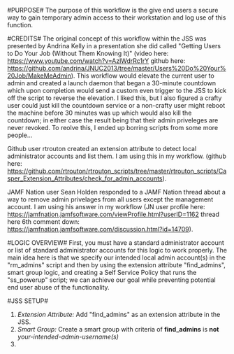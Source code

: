#PURPOSE#
The purpose of this workflow is the give end users a secure way to gain temporary admin access to their workstation and log use of this function.

#CREDITS#
The original concept of this workflow within the JSS was presented by Andrina Kelly in a presentation she did called "Getting Users to Do Your Job (Without Them Knowing It)" (video here: https://www.youtube.com/watch?v=AzlWdrRc1rY github here: https://github.com/andrina/JNUC2013/tree/master/Users%20Do%20Your%20Job/MakeMeAdmin). This workflow would elevate the current user to admin and created a launch daemon that began a 30-minute countdown which upon completion would send a custom even trigger to the JSS to kick off the script to reverse the elevation. I liked this, but I also figured a crafty user could just kill the countdown service or a non-crafty user might reboot the machine before 30 minutes was up which would also kill the countdown; in either case the result being that their admin priveleges are never revoked. To reolve this, I ended up borring scripts from some more people...

Github user rtrouton created an extension attribute to detect local administrator accounts and list them. I am using this in my workflow. (github here: https://github.com/rtrouton/rtrouton_scripts/tree/master/rtrouton_scripts/Casper_Extension_Attributes/check_for_admin_accounts).

JAMF Nation user Sean Holden responded to a JAMF Nation thread about a way to remove admin privelages from all users except the management account. I am using his answer in my workflow (JN user profile here: https://jamfnation.jamfsoftware.com/viewProfile.html?userID=1162 thread here 6th comment down: https://jamfnation.jamfsoftware.com/discussion.html?id=14709).


#LOGIC OVERVIEW#
First, you must have a standard administrator account or list of standard administrator accounts for this logic to work properly. The main idea here is that we specify our intended local admin account(s) in the "rm_admins" script and then by using the extension attribute "find_admins", smart group logic, and creating a Self Service Policy that runs the "ss_powerup" script; we can achieve our goal while preventing potential end user abuse of the functionality.

#JSS SETUP#
1. *Extension Attribute:* Add "find_admins" as an extension attribute in the JSS.
2. *Smart Group:* Create a smart group with criteria of **find_admins** is **not** *your-intended-admin-username(s)*
3. 
